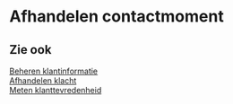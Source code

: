 # Afhandelen contactmoment

## Zie ook

[Beheren klantinformatie](beheren-klantinformatie/)  
[Afhandelen klacht](afhandelen-klacht/)  
[Meten klanttevredenheid](meten-klanttevredenheid/)
